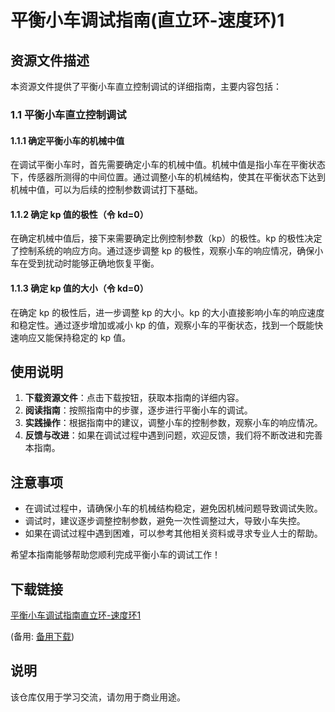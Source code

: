 # 平衡小车调试指南(直立环-速度环)1

## 资源文件描述

本资源文件提供了平衡小车直立控制调试的详细指南，主要内容包括：

### 1.1 平衡小车直立控制调试

#### 1.1.1 确定平衡小车的机械中值
在调试平衡小车时，首先需要确定小车的机械中值。机械中值是指小车在平衡状态下，传感器所测得的中间位置。通过调整小车的机械结构，使其在平衡状态下达到机械中值，可以为后续的控制参数调试打下基础。

#### 1.1.2 确定 kp 值的极性（令 kd=0）
在确定机械中值后，接下来需要确定比例控制参数（kp）的极性。kp 的极性决定了控制系统的响应方向。通过逐步调整 kp 的极性，观察小车的响应情况，确保小车在受到扰动时能够正确地恢复平衡。

#### 1.1.3 确定 kp 值的大小（令 kd=0）
在确定 kp 的极性后，进一步调整 kp 的大小。kp 的大小直接影响小车的响应速度和稳定性。通过逐步增加或减小 kp 的值，观察小车的平衡状态，找到一个既能快速响应又能保持稳定的 kp 值。

## 使用说明

1. **下载资源文件**：点击下载按钮，获取本指南的详细内容。
2. **阅读指南**：按照指南中的步骤，逐步进行平衡小车的调试。
3. **实践操作**：根据指南中的建议，调整小车的控制参数，观察小车的响应情况。
4. **反馈与改进**：如果在调试过程中遇到问题，欢迎反馈，我们将不断改进和完善本指南。

## 注意事项

- 在调试过程中，请确保小车的机械结构稳定，避免因机械问题导致调试失败。
- 调试时，建议逐步调整控制参数，避免一次性调整过大，导致小车失控。
- 如果在调试过程中遇到困难，可以参考其他相关资料或寻求专业人士的帮助。

希望本指南能够帮助您顺利完成平衡小车的调试工作！

## 下载链接
[平衡小车调试指南直立环-速度环1](https://pan.quark.cn/s/5902644b790a) 

(备用: [备用下载](https://pan.baidu.com/s/1SaOPY7VX6HAKE_diezk1Xg?pwd=1234))

## 说明

该仓库仅用于学习交流，请勿用于商业用途。
